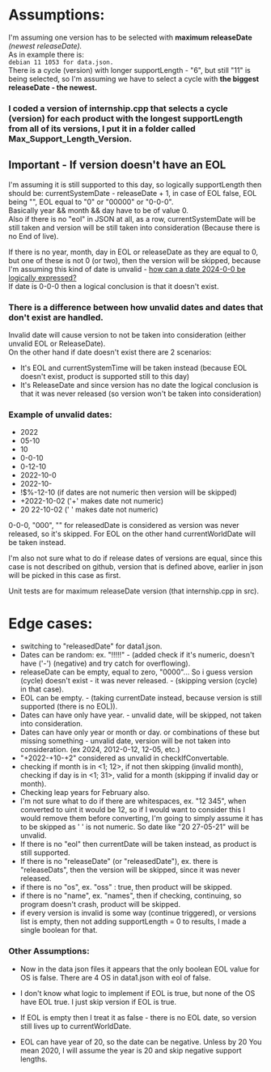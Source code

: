 # Assumptions: 

I'm assuming one version has to be selected with **maximum releaseDate** *(newest releaseDate).* <br/>
As in example there is: <br/>
`debian 11 1053 for data.json.` <br/>
There is a cycle (version) with longer supportLength - "6", but still "11" is being selected, so I'm assuming we have to select a cycle with **the biggest releaseDate - the newest.**

### I coded a version of internship.cpp that selects a cycle (version) for each product with the longest supportLength from all of its versions, I put it in a folder called Max_Support_Length_Version.

## Important - If version doesn't have an EOL ##
I'm assuming it is still supported to this day, so logically supportLength then should be: currentSystemDate - releaseDate + 1, in case of EOL false, EOL being "", EOL equal to "0" or "00000" or "0-0-0". <br/> 
Basically year && month && day have to be of value 0. <br/>
Also if there is no "eol" in JSON at all, as a row, currentSystemDate will be still taken and version will be still taken into consideration (Because there is no End of live). <br/>

If there is no year, month, day in EOL or releaseDate as they are equal to 0, but one of these is not 0 (or two), then the version will be skipped, because I'm assuming this kind of date is unvalid - <ins>how can a date 2024-0-0 be logically expressed?</ins> <br/>
If date is 0-0-0 then a logical conclusion is that it doesn't exist. <br/>
### There is a difference between how unvalid dates and dates that don't exist are handled. <br/> ###
Invalid date will cause version to not be taken into consideration (either unvalid EOL or ReleaseDate). <br/>
On the other hand if date doesn't exist there are 2 scenarios: <br/>
- It's EOL and currentSystemTime will be taken instead (because EOL doesn't exist, product is supported still to this day) <br/>
- It's ReleaseDate and since version has no date the logical conclusion is that it was never released (so version won't be taken into consideration) <br/>

### Example of unvalid dates:

* 2022
* 05-10
* 10
* 0-0-10
* 0-12-10
* 2022-10-0
* 2022-10-
* !$%-12-10 (if dates are not numeric then version will be skipped)
* +2022-10-02 ('+' makes date not numeric)
* 20 22-10-02 (' ' makes date not numeric)

0-0-0, "000", "" for releasedDate is considered as version was never released, so it's skipped.
For EOL on the other hand currentWorldDate will be taken instead. 


I'm also not sure what to do if release dates of versions are equal, since this case is not described on github, version that is defined above, earlier in json will be picked in this case as first.

Unit tests are for maximum releaseDate version (that internship.cpp in src).

# Edge cases:

- switching to "releasedDate" for data1.json.
- Dates can be random: ex. "!!!!!" - (added check if it's numeric, doesn't have ('-') (negative) and try catch for overflowing).
- releaseDate can be empty, equal to zero, "0000"... So i guess version (cycle) doesn't exist - it was never released. - (skipping version (cycle) in that case).
- EOL can be empty. - (taking currentDate instead, because version is still supported (there is no EOL)).
- Dates can have only have year. - unvalid date, will be skipped, not taken into consideration.
- Dates can have only year or month or day. or combinations of these but missing something - unvalid date, version will be not taken into consideration. (ex 2024, 2012-0-12, 12-05, etc.)
- "+2022-+10-+2" considered as unvalid in checkIfConvertable.
- checking if month is in <1; 12>, if not then skipping (invalid month), checking if day is in <1; 31>, valid for a month (skipping if invalid day or month).
- Checking leap years for February also.
- I'm not sure what to do if there are whitespaces, ex. "12 345", when converted to uint it would be 12, so if I would want to consider this I would remove them before converting, I'm going to simply assume it has to be skipped as ' ' is not numeric. So date like "20 27-05-21" will be unvalid.
- If there is no "eol" then currentDate will be taken instead, as product is still supported.
- If there is no  "releaseDate" (or "releasedDate"), ex. there is "releaseDats", then the version will be skipped, since it was never released. 
- if there is no "os", ex. "oss" : true, then product will be skipped.
- if there is no "name", ex. "names", then if checking, continuing, so program doesn't crash, product will be skipped.
- if every version is invalid is some way (continue triggered), or versions list is empty, then not adding supportLength = 0 to results, I made a single boolean for that.

### Other Assumptions:

- Now in the data json files it appears that the only boolean EOL value for OS is false. There are 4 OS in data1.json with eol of false.
- I don't know what logic to implement if EOL is true, but none of the OS have EOL true. I just skip version if EOL is true.
          
- If EOL is empty then I treat it as false - there is no EOL date, so version still lives up to currentWorldDate.
- EOL can have year of 20, so the date can be negative. Unless by 20 You mean 2020, I will assume the year is 20 and skip negative support lengths.


